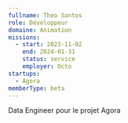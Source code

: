 ```yaml
---
fullname: Theo Santos
role: Développeur
domaine: Animation
missions:
  - start: 2023-11-02
    end: 2024-01-31
    status: service
    employer: Octo
startups:
  - Agora
memberType: beta
---
```


Data Engineer pour le projet Agora
